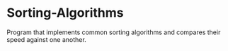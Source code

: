 # Sorting-Algorithms
Program that implements common sorting algorithms and compares their speed against one another.
